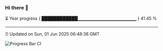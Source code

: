 ### Hi there 👋

⏳ Year progress { ████████████▁▁▁▁▁▁▁▁▁▁▁▁▁▁▁▁▁▁ } 41.45 %

---

⏰ Updated on Sun, 01 Jun 2025 06:48:38 GMT

![Progress Bar CI](https://github.com/IshwaranRudhara/GIT-ACTION/workflows/Progress%20Bar%20CI/badge.svg)
